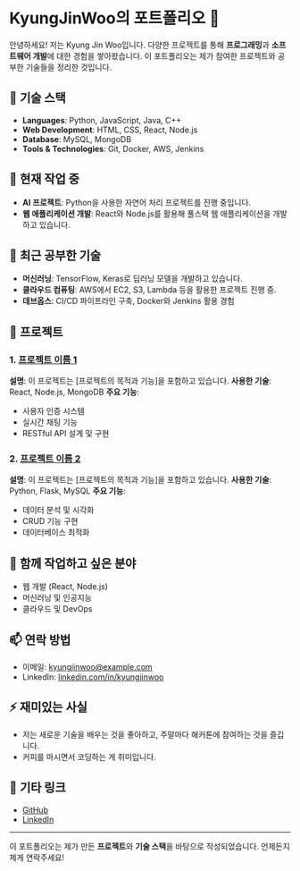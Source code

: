 # KyungJinWoo의 포트폴리오 👋

안녕하세요! 저는 Kyung Jin Woo입니다. 다양한 프로젝트를 통해 **프로그래밍**과 **소프트웨어 개발**에 대한 경험을 쌓아왔습니다. 이 포트폴리오는 제가 참여한 프로젝트와 공부한 기술들을 정리한 것입니다.

## 📌 기술 스택

- **Languages**: Python, JavaScript, Java, C++
- **Web Development**: HTML, CSS, React, Node.js
- **Database**: MySQL, MongoDB
- **Tools & Technologies**: Git, Docker, AWS, Jenkins

## 🔭 현재 작업 중

- **AI 프로젝트**: Python을 사용한 자연어 처리 프로젝트를 진행 중입니다.
- **웹 애플리케이션 개발**: React와 Node.js를 활용해 풀스택 웹 애플리케이션을 개발하고 있습니다.

## 🌱 최근 공부한 기술

- **머신러닝**: TensorFlow, Keras로 딥러닝 모델을 개발하고 있습니다.
- **클라우드 컴퓨팅**: AWS에서 EC2, S3, Lambda 등을 활용한 프로젝트 진행 중.
- **데브옵스**: CI/CD 파이프라인 구축, Docker와 Jenkins 활용 경험

## 📝 프로젝트

### 1. [프로젝트 이름 1](링크)
**설명**: 이 프로젝트는 [프로젝트의 목적과 기능]을 포함하고 있습니다.
**사용한 기술**: React, Node.js, MongoDB
**주요 기능**:
- 사용자 인증 시스템
- 실시간 채팅 기능
- RESTful API 설계 및 구현

### 2. [프로젝트 이름 2](링크)
**설명**: 이 프로젝트는 [프로젝트의 목적과 기능]을 포함하고 있습니다.
**사용한 기술**: Python, Flask, MySQL
**주요 기능**:
- 데이터 분석 및 시각화
- CRUD 기능 구현
- 데이터베이스 최적화

## 👯 함께 작업하고 싶은 분야

- 웹 개발 (React, Node.js)
- 머신러닝 및 인공지능
- 클라우드 및 DevOps

## 📫 연락 방법

- 이메일: kyungjinwoo@example.com
- LinkedIn: [linkedin.com/in/kyungjinwoo](링크)

## ⚡ 재미있는 사실

- 저는 새로운 기술을 배우는 것을 좋아하고, 주말마다 해커톤에 참여하는 것을 즐깁니다.
- 커피를 마시면서 코딩하는 게 취미입니다.

## 🔗 기타 링크

- [GitHub](https://github.com/KyungJinWoo)
- [LinkedIn](https://www.linkedin.com/in/kyungjinwoo)

---

이 포트폴리오는 제가 만든 **프로젝트**와 **기술 스택**을 바탕으로 작성되었습니다. 언제든지 제게 연락주세요!

